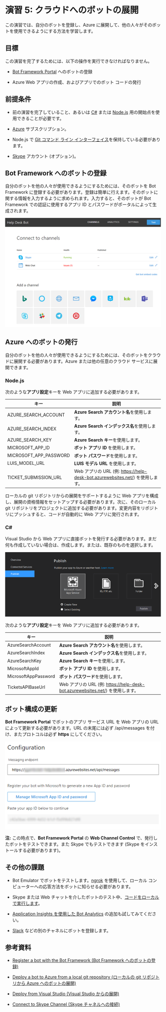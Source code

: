 # 演習 5: クラウドへのボットの展開

この演習では、自分のボットを登録し、Azure
に展開して、他の人々がそのボットを使用できるようにする方法を学習します。

## 目標

この演習を完了するためには、以下の操作を実行できなければなりません。

-   [Bot Framework Portal](https://dev.botframework.com/) へのボットの登録

-   Azure Web アプリの作成、およびアプリでのボット コードの発行

## 前提条件

-   前の演習を完了していること、あるいは
    [C\#](https://github.com/GeekTrainer/help-desk-bot-lab/blob/develop/CSharp/exercise4-LuisDialog)
    または
    [Node.js](https://github.com/GeekTrainer/help-desk-bot-lab/blob/develop/Node/exercise4-LuisDialog)
    用の開始点を使用できることが必要です。

-   [Azure](https://azureinfo.microsoft.com/us-freetrial.html?cr_cc=200744395&wt.mc_id=usdx_evan_events_reg_dev_0_iottour_0_0)
    サブスクリプション。

-   Node.js で [Git コマンド ライン
    インターフェイス](https://git-scm.com/downloads)を保持している必要があります。

-   [Skype](https://www.skype.com/) アカウント (オプション)。

## Bot Framework へのボットの登録

自分のボットを他の人々が使用できるようにするためには、そのボットを Bot Framework
に登録する必要があります。登録は簡単に行えます。そのボットに関する情報を入力するように求められます。入力すると、そのボットが
Bot Framework での認証に使用するアプリ ID
とパスワードがポータルによって生成されます。

![](media/fcb92a16375bee8d386fde934483f6e0.png)

## Azure へのボットの発行

自分のボットを他の人々が使用できるようにするためには、そのボットをクラウドに展開する必要があります。Azure
または他の任意のクラウド サービスに展開できます。

### Node.js

次のような**アプリ設定**キーを Web アプリに追加する必要があります。

| **キー**                 | **説明**                                                                         |
|--------------------------|----------------------------------------------------------------------------------|
| AZURE\_SEARCH\_ACCOUNT   | **Azure Search アカウント名**を使用します。                                      |
| AZURE\_SEARCH\_INDEX     | **Azure Search インデックス名**を使用します。                                    |
| AZURE\_SEARCH\_KEY       | **Azure Search キー**を使用します。                                              |
| MICROSOFT\_APP\_ID       | **ボット アプリ ID** を使用します。                                              |
| MICROSOFT\_APP\_PASSWORD | **ボット パスワード**を使用します。                                              |
| LUIS\_MODEL\_URL         | **LUIS モデル URL** を使用します。                                               |
| TICKET\_SUBMISSION\_URL  | Web アプリの URL (例: <https://help-desk-bot.azurewebsites.net/>) を使用します。 |

ローカルの git リポジトリからの展開をサポートするように Web
アプリを構成し、展開の資格情報をセットアップする必要があります。次に、そのローカル
git
リポジトリをプロジェクトに追加する必要があります。変更内容をリポジトリにプッシュすると、コードが自動的に
Web アプリに発行されます。

### C#

Visual Studio から Web アプリに直接ボットを発行する必要があります。まだ何も作成していない場合は、作成します。または、既存のものを選択します。

![](media/6591781d7291d3a21fa1a8ca7169940b.png)

次のような**アプリ設定**キーを Web アプリに追加する必要があります。

| **キー**             | **説明**                                                                         |
|----------------------|----------------------------------------------------------------------------------|
| AzureSearchAccount   | **Azure Search アカウント名**を使用します。                                      |
| AzureSearchIndex     | **Azure Search インデックス名**を使用します。                                    |
| AzureSearchKey       | **Azure Search キー**を使用します。                                              |
| MicrosoftAppId       | **ボット アプリ ID** を使用します。                                              |
| MicrosoftAppPassword | **ボット パスワード**を使用します。                                              |
| TicketsAPIBaseUrl    | Web アプリの URL (例: <https://help-desk-bot.azurewebsites.net/>) を使用します。 |

## ボット構成の更新

**Bot Framework Portal** でボットのアプリ サービス URL を Web アプリの URL
によって更新する必要があります。URL の末尾には必ず /api/messages
を付け、またプロトコルは必ず **https** にしてください。

![](media/b73673b2b414ffb9d144f3b1dbd800a5.png)

**注:** この時点で、**Bot Framework Portal** の **Web Channel Control**
で、発行したボットをテストできます。また Skype でもテストできます (Skype
をインストールする必要があります)。

## その他の課題

-   Bot Emulator
    でボットをテストします。[ngrok](https://docs.microsoft.com/en-us/bot-framework/debug-bots-emulator#a-idngroka-install-and-configure-ngrok)
    を使用して、ローカル
    コンピューターへの応答方法をボットに知らせる必要があります。

-   Skype または Web
    チャットを介したボットのテスト中、[コードをローカルで実行します](https://blogs.msdn.microsoft.com/jamiedalton/2016/07/29/ms-bot-framework-ngrok/)。

-   [Application Insights を使用した Bot
    Analytics](https://docs.microsoft.com/en-us/bot-framework/portal-analytics-overview)
    の追加も試してみてください。

-   [Slack](https://slack.com/) などの別のチャネルにボットを登録します。

## 参考資料

-   [Register a bot with the Bot Framework (Bot Framework
    へのボットの登録)](https://docs.microsoft.com/en-us/bot-framework/portal-register-bot)

-   [Deploy a bot to Azure from a local git repository (ローカルの git
    リポジトリから Azure
    へのボットの展開)](https://docs.microsoft.com/en-us/bot-framework/deploy-bot-local-git)

-   [Deploy from Visual Studio (Visual Studio
    からの展開)](https://docs.microsoft.com/en-us/bot-framework/deploy-bot-visual-studio)

-   [Connect to Skype Channel (Skype
    チャネルへの接続)](https://dev.skype.com/bots)
